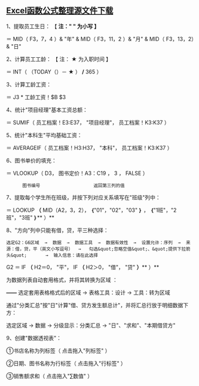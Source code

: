 
## [Excel函数公式整理源文件下载](https://dev.onti.net/down/CDN/Files/2019/10/13/Excel%E5%87%BD%E6%95%B0%E5%85%AC%E5%BC%8F%E6%95%B4%E7%90%86%20%281%29%281%29.docx"Excel函数公式整理源文件下载")

1、提取员工生日：   【 **注：&quot; &quot; 为小写 】**

＝ MID（ F3，7，4 ）&amp; &quot;年&quot; &amp; MID（ F3，11，2 ）&amp; &quot;月&quot; &amp; MID（ F3，13，2）&amp; &quot;日&quot;

2、计算员工工龄：   【 注： **★** 为入职时间 】

＝ INT（ （TODAY（）－ **★** ） **/** 365  ）

3、计算工龄工资：

＝ J3 \*  工龄工资！$B $3

4、统计&quot;项目经理&quot;基本工资总额：

＝ SUMIF（ 员工档案！E3:E37， &quot;项目经理&quot;， 员工档案！K3:K37 ）

5、统计&quot;本科生&quot;平均基础工资：

＝ AVERAGEIF（ 员工档案！H3:H37， &quot;本科&quot;， 员工档案！K3:K37 ）

6、图书单价的填充：

＝ VLOOKUP（ D3，   图书定价！A3：C19 ，   3 ，   FALSE ）

          图书编号                    返回第三列的值

7、提取每个学生所在班级，并按下列对应关系填写在&quot;班级&quot;列中：

  ＝ LOOKUP **（** MID（A2，3，2）， **｛**&quot;01&quot;，&quot;02&quot;，&quot;03&quot; **｝** ， **｛**&quot;1班&quot;，&quot;2班&quot;，&quot;3班&quot; **｝**** ）**

8、&quot;方向&quot;列中只能有借，贷，平三种选择：

    选定G2：G6区域  →  数据  →  数据工具  →  数据有效性  →  设置允许：序列  →  来源：借，贷，平（英文小写逗号）  →   勾选&quot;忽略空值&quot;、&quot;提供下拉箭头&quot;       →  输入信息：请在此选择

G2 ＝ IF **（** H2＝0， &quot;平&quot;， IF **（** H2＞0， &quot;借&quot;， &quot;贷&quot; **）**** ）**

   为数据列表自动套用格式，并将其转换为区域 ：

**——** 选定套用表格格式后的区域  →  表格工具：设计   →  工具：转为区域

   通过&quot;分类汇总&quot;按&quot;日&quot;计算&quot;借、贷方发生额总计&quot;，并将汇总行放于明细数据下方：

   选定区域  →  数据   →  分级显示：分类汇总   →  &quot;日&quot;、&quot;求和&quot;、&quot;本期借贷方&quot;

9、创建&quot;数据透视表&quot;：

①书店名称为列标签（ 点击拖入&quot;列标签&quot; ）

②日期、图书名称为行标签（ 点击拖入&quot;行标签&quot; ）

③销售额求和（ 点击拖入&quot;∑数值&quot; ）
